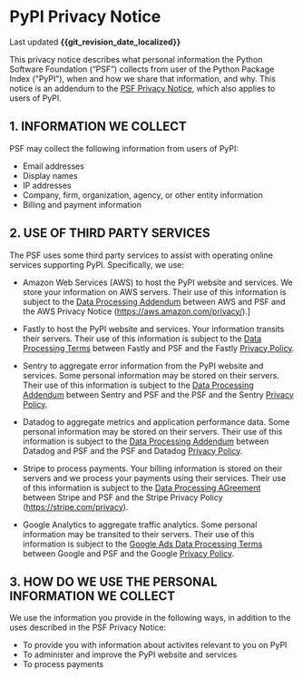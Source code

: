 # PyPI Privacy Notice

Last updated **{{git_revision_date_localized}}**

This privacy notice describes what personal information the Python Software Foundation (“PSF”)
collects from user of the Python Package Index ("PyPI"),
when and how we share that information,
and why.
This notice is an addendum to the [PSF Privacy Notice](../PSF-Privacy-Notice.md),
which also applies to users of PyPI.

## 1. INFORMATION WE COLLECT

PSF may collect the following information from users of PyPI:

-   Email addresses
-   Display names
-   IP addresses
-   Company, firm, organization, agency, or other entity information
-   Billing and payment information

## 2. USE OF THIRD PARTY SERVICES

The PSF uses some third party services to assist with operating online services supporting PyPI. Specifically, we use:

-   Amazon Web Services (AWS) to host the PyPI website and services. We store your information on AWS servers. Their use of this information is subject to the [Data Processing Addendum](https://aws.amazon.com/blogs/security/aws-gdpr-data-processing-addendum/) between AWS and PSF and the AWS Privacy Notice (https://aws.amazon.com/privacy/).]

-   Fastly to host the PyPI website and services. Your information transits their servers. Their use of this information is subject to the [Data Processing Terms](https://www.fastly.com/data-processing) between Fastly and PSF and the Fastly [Privacy Policy](https://www.fastly.com/privacy/).

-   Sentry to aggregate error information from the PyPI website and services. Some personal information may be stored on their servers. Their use of this information is subject to the [Data Processing Addendum](https://sentry.io/legal/dpa/) between Sentry and PSF and the PSF and the Sentry [Privacy Policy](https://sentry.io/privacy/).

-   Datadog to aggregate metrics and application performance data. Some personal information may be stored on their servers. Their use of this information is subject to the [Data Processing Addendum](https://www.datadoghq.com/legal/data-processing-addendum/) between Datadog and PSF and the PSF and Datadog [Privacy Policy](https://www.datadoghq.com/legal/privacy/).

-   Stripe to process payments. Your billing information is stored on their servers and we process your payments using their services. Their use of this information is subject to the [Data Processing AGreement](https://stripe.com/legal/dpa) between Stripe and PSF and the Stripe Privacy Policy (https://stripe.com/privacy).

-   Google Analytics to aggregate traffic analytics. Some personal information may be transited to their servers. Their use of this information is subject to the [Google Ads Data Processing Terms](https://privacy.google.com/businesses/processorterms/) between Google and PSF and the Google [Privacy Policy](https://policies.google.com/privacy).

## 3. HOW DO WE USE THE PERSONAL INFORMATION WE COLLECT

We use the information you provide in the following ways, in addition to the uses described in the PSF Privacy Notice:

* To provide you with information about activites relevant to you on PyPI 
* To administer and improve the PyPI website and services
* To process payments
